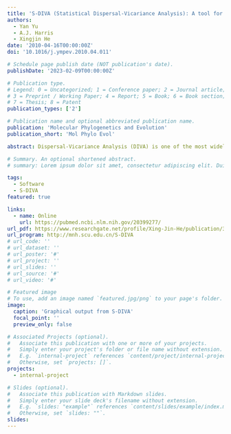 ```yaml
---
title: 'S-DIVA (Statistical Dispersal-Vicariance Analysis): A tool for inferring biogeographic histories'
authors:
  - Yan Yu
  - A.J. Harris
  - Xingjin He
date: '2010-04-16T00:00:00Z'
doi: '10.1016/j.ympev.2010.04.011'

# Schedule page publish date (NOT publication's date).
publishDate: '2023-02-09T00:00:00Z'

# Publication type.
# Legend: 0 = Uncategorized; 1 = Conference paper; 2 = Journal article;
# 3 = Preprint / Working Paper; 4 = Report; 5 = Book; 6 = Book section;
# 7 = Thesis; 8 = Patent
publication_types: ['2']

# Publication name and optional abbreviated publication name.
publication: 'Molecular Phylogenetics and Evolution'
publication_short: 'Mol Phylo Evol'

abstract: Dispersal-Vicariance Analysis (DIVA) is one of the most widely used methods of inferring biogeographic histories. Here we present a simple tool that complements DIVA and uses a Statistical Dispersal-Vicariance Analysis (S-DIVA) to statistically evaluate the alternative ancestral ranges at each node in a tree accounting for phylogenetic uncertainty and uncertainty in DIVA optimization. S-DIVA provides a point-and-click user interface and displays results as, high-resolution, exportable graphics. S-DIVA is freely available for download for Windows at http://mnh.scu.edu.cn/S-DIVA.

# Summary. An optional shortened abstract.
# summary: Lorem ipsum dolor sit amet, consectetur adipiscing elit. Duis posuere tellus ac convallis placerat. Proin tincidunt magna sed ex sollicitudin condimentum.

tags:
  - Software
  - S-DIVA
featured: true

links:
  - name: Online
    url: https://pubmed.ncbi.nlm.nih.gov/20399277/
url_pdf: https://www.researchgate.net/profile/Xing-Jin-He/publication/301293863_S-DIVA/links/5710587d08ae19b186938cad/S-DIVA.pdf
url_program: http://mnh.scu.edu.cn/S-DIVA
# url_code: ''
# url_dataset: ''
# url_poster: '#'
# url_project: ''
# url_slides: ''
# url_source: '#'
# url_video: '#'

# Featured image
# To use, add an image named `featured.jpg/png` to your page's folder.
image:
  caption: 'Graphical output from S-DIVA'
  focal_point: ''
  preview_only: false

# Associated Projects (optional).
#   Associate this publication with one or more of your projects.
#   Simply enter your project's folder or file name without extension.
#   E.g. `internal-project` references `content/project/internal-project/index.md`.
#   Otherwise, set `projects: []`.
projects:
  - internal-project

# Slides (optional).
#   Associate this publication with Markdown slides.
#   Simply enter your slide deck's filename without extension.
#   E.g. `slides: "example"` references `content/slides/example/index.md`.
#   Otherwise, set `slides: ""`.
slides:
---
```

